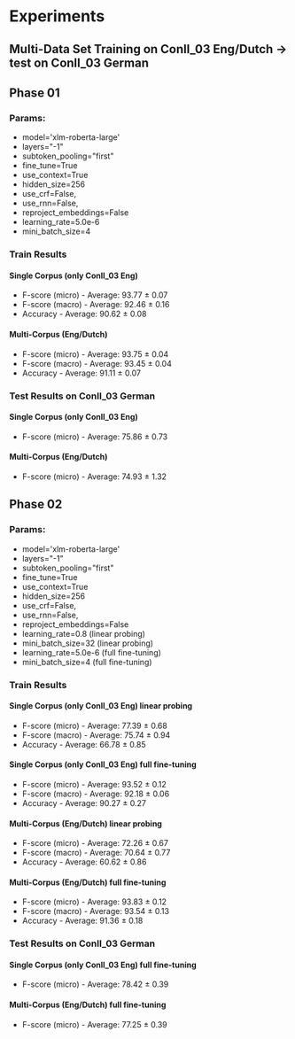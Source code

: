 
# Experiments
## Multi-Data Set Training on Conll_03 Eng/Dutch -> test on Conll_03 German
## Phase 01
### Params:
* model='xlm-roberta-large'
* layers="-1"
* subtoken_pooling="first"
* fine_tune=True
* use_context=True
* hidden_size=256
* use_crf=False,
* use_rnn=False,
* reproject_embeddings=False
* learning_rate=5.0e-6
* mini_batch_size=4

### Train Results
#### Single Corpus (only Conll_03 Eng)
* F-score (micro) - Average: 93.77  ±  0.07
* F-score (macro) - Average: 92.46  ±  0.16
* Accuracy - Average: 90.62  ±  0.08
#### Multi-Corpus (Eng/Dutch)
* F-score (micro) - Average: 93.75  ±  0.04
* F-score (macro) - Average: 93.45  ±  0.04
* Accuracy - Average: 91.11  ±  0.07
### Test Results on Conll_03 German
#### Single Corpus (only Conll_03 Eng)
* F-score (micro) - Average: 75.86  ±  0.73
#### Multi-Corpus (Eng/Dutch)
* F-score (micro) - Average: 74.93  ±  1.32

## Phase 02
### Params:
* model='xlm-roberta-large'
* layers="-1"
* subtoken_pooling="first"
* fine_tune=True
* use_context=True
* hidden_size=256
* use_crf=False,
* use_rnn=False,
* reproject_embeddings=False
* learning_rate=0.8 (linear probing)
* mini_batch_size=32 (linear probing)
* learning_rate=5.0e-6 (full fine-tuning)
* mini_batch_size=4 (full fine-tuning)

### Train Results
#### Single Corpus (only Conll_03 Eng) linear probing
* F-score (micro) - Average: 77.39  ±  0.68
* F-score (macro) - Average: 75.74  ±  0.94
* Accuracy - Average: 66.78  ±  0.85
#### Single Corpus (only Conll_03 Eng) full fine-tuning
* F-score (micro) - Average: 93.52  ±  0.12
* F-score (macro) - Average: 92.18  ±  0.06
* Accuracy - Average: 90.27  ±  0.27
#### Multi-Corpus (Eng/Dutch) linear probing
* F-score (micro) - Average: 72.26  ±  0.67
* F-score (macro) - Average: 70.64  ±  0.77
* Accuracy - Average: 60.62  ±  0.86
#### Multi-Corpus (Eng/Dutch) full fine-tuning
* F-score (micro) - Average: 93.83  ±  0.12
* F-score (macro) - Average: 93.54  ±  0.13
* Accuracy - Average: 91.36  ±  0.18
### Test Results on Conll_03 German
#### Single Corpus (only Conll_03 Eng) full fine-tuning
* F-score (micro) - Average: 78.42  ±  0.39
#### Multi-Corpus (Eng/Dutch) full fine-tuning
* F-score (micro) - Average: 77.25  ±  0.39
